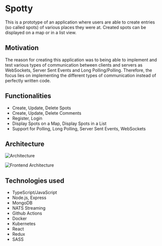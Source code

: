 # Spotty 
This is a prototype of an application where users are able to create entries (so called spots) of various places they were at. Created spots can be displayed on a map or in a list view.

## Motivation

The reason for creating this application was to being able to implement and test various types of communication between clients and servers as WebSockets, Server Sent Events and Long Polling/Polling. Therefore, the focus lies on implementing the different types of communication instead of perfectly written code.

## Functionalities

- Create, Update, Delete Spots
- Create, Update, Delete Comments
- Register, Login
- Display Spots on a Map, Display Spots in a List
- Support for Polling, Long Polling, Server Sent Events, WebSockets

## Architecture

![Architecture](https://user-images.githubusercontent.com/47899469/102883390-3dcf4b80-4450-11eb-8374-84a35fba1c00.png "Architecture")

![Frontend Architecture](https://user-images.githubusercontent.com/47899469/102883440-50e21b80-4450-11eb-9427-8dc21dad706a.png "Frontend Architecture")

## Technologies used

- TypeScript/JavaScript
- Node.js, Express
- MongoDB
- NATS Streaming
- Github Actions
- Docker
- Kubernetes
- React
- Redux
- SASS

